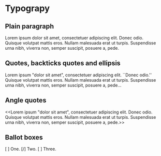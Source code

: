 # Typograpy

## Plain paragraph
 
Lorem ipsum dolor sit amet, consectetuer adipiscing elit. Donec odio. Quisque volutpat mattis eros. Nullam malesuada erat ut turpis. Suspendisse urna nibh, viverra non, semper suscipit, posuere a, pede.

## Quotes, backticks quotes and ellipsis
 
Lorem ipsum "dolor sit amet", consectetuer adipiscing elit. ``Donec odio.'' Quisque volutpat mattis eros. Nullam malesuada erat ut turpis. Suspendisse urna nibh, viverra non, semper suscipit, posuere a, pede...

## Angle quotes
 
<<Lorem ipsum "dolor sit amet", consectetuer adipiscing elit. Donec odio. Quisque volutpat mattis eros. Nullam malesuada erat ut turpis. Suspendisse urna nibh, viverra non, semper suscipit, posuere a, pede.>>

## Ballot boxes

[ ] One.
[/] Two.
[ ] Three.

